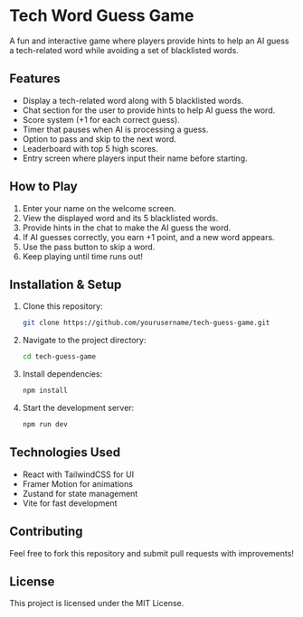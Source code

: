 # Tech Word Guess Game

A fun and interactive game where players provide hints to help an AI guess a tech-related word while avoiding a set of blacklisted words.

## Features
- Display a tech-related word along with 5 blacklisted words.
- Chat section for the user to provide hints to help AI guess the word.
- Score system (+1 for each correct guess).
- Timer that pauses when AI is processing a guess.
- Option to pass and skip to the next word.
- Leaderboard with top 5 high scores.
- Entry screen where players input their name before starting.

## How to Play
1. Enter your name on the welcome screen.
2. View the displayed word and its 5 blacklisted words.
3. Provide hints in the chat to make the AI guess the word.
4. If AI guesses correctly, you earn +1 point, and a new word appears.
5. Use the pass button to skip a word.
6. Keep playing until time runs out!

## Installation & Setup
1. Clone this repository:
   ```sh
   git clone https://github.com/yourusername/tech-guess-game.git
   ```
2. Navigate to the project directory:
   ```sh
   cd tech-guess-game
   ```
3. Install dependencies:
   ```sh
   npm install
   ```
4. Start the development server:
   ```sh
   npm run dev
   ```

## Technologies Used
- React with TailwindCSS for UI
- Framer Motion for animations
- Zustand for state management
- Vite for fast development

## Contributing
Feel free to fork this repository and submit pull requests with improvements!

## License
This project is licensed under the MIT License.
